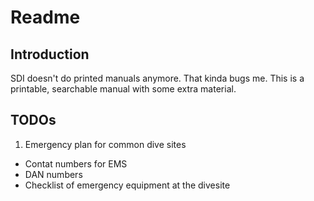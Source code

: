 # Readme

## Introduction

SDI doesn't do printed manuals anymore. That kinda bugs me. This is a printable, searchable manual with some extra material.

## TODOs

1. Emergency plan for common dive sites
  - Contat numbers for EMS
  - DAN numbers
  - Checklist of emergency equipment at the divesite
